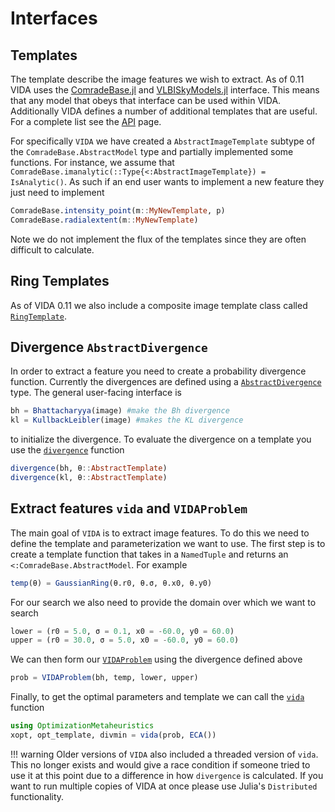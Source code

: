 # Interfaces


## Templates

The template describe the image features we wish to extract. 
As of 0.11 VIDA uses the [ComradeBase.jl](https://ptiede.github.io/Comrade.jl/stable/base_api/) 
and [VLBISkyModels.jl](https://ehtjulia.github.io/VLBISkyModels.jl/stable/) interface. This means that any model that obeys that interface can be used within VIDA.
Additionally VIDA defines a number of additional templates that are useful. For a complete list see the [API](@ref) page.

For specifically `VIDA` we have created a `AbstractImageTemplate` subtype of the `ComradeBase.AbstractModel` type and partially implemented some functions. 
For instance, we assume that `ComradeBase.imanalytic(::Type{<:AbstractImageTemplate}) = IsAnalytic()`. As such if an end user wants to implement a new
feature they just need to implement

```julia
ComradeBase.intensity_point(m::MyNewTemplate, p)
ComradeBase.radialextent(m::MyNewTemplate)
```

Note we do not implement the flux of the templates since they are often difficult to calculate.

## Ring Templates

As of VIDA 0.11 we also include a composite image template class called [`RingTemplate`](@ref).

## Divergence `AbstractDivergence`

In order to extract a feature you need to create a probability divergence function. Currently the divergences are defined using a [`AbstractDivergence`](@ref) type. The general user-facing interface is

```julia
bh = Bhattacharyya(image) #make the Bh divergence
kl = KullbackLeibler(image) #makes the KL divergence
```

to initialize the divergence. To evaluate the divergence on a template you use the [`divergence`](@ref) function

```julia
divergence(bh, θ::AbstractTemplate)
divergence(kl, θ::AbstractTemplate)
```


## Extract features `vida` and `VIDAProblem`

The main goal of `VIDA` is to extract image features. To do this we need to define the template and parameterization we want to use. 
The first step is to create a template function that takes in a `NamedTuple` and returns an `<:ComradeBase.AbstractModel`.
For example
```julia
temp(θ) = GaussianRing(θ.r0, θ.σ, θ.x0, θ.y0)
```

For our search we also need to provide the domain over which we want to search
```julia
lower = (r0 = 5.0, σ = 0.1, x0 = -60.0, y0 = 60.0)
upper = (r0 = 30.0, σ = 5.0, x0 = -60.0, y0 = 60.0)
```

We can then form our [`VIDAProblem`](@ref) using the divergence defined above
```julia
prob = VIDAProblem(bh, temp, lower, upper)
```

Finally, to get the optimal parameters and template we can call the [`vida`](@ref) function

```julia
using OptimizationMetaheuristics
xopt, opt_template, divmin = vida(prob, ECA())
```

!!! warning
    Older versions of `VIDA` also included a threaded version of `vida`. This no longer exists and would give a race condition if someone tried to use it at this point due to a difference in how `divergence` is calculated. If you want to run multiple copies of VIDA at once please use Julia's `Distributed` functionality.